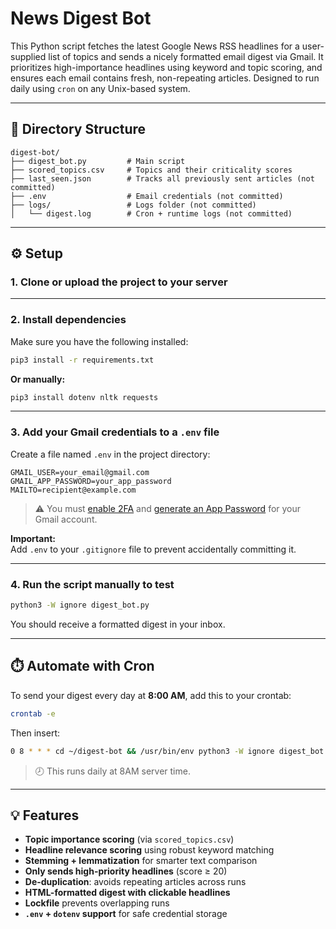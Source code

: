 # News Digest Bot

This Python script fetches the latest Google News RSS headlines for a user-supplied list of topics and sends a nicely formatted email digest via Gmail. It prioritizes high-importance headlines using keyword and topic scoring, and ensures each email contains fresh, non-repeating articles. Designed to run daily using `cron` on any Unix-based system.

---

## 📁 Directory Structure

```plaintext
digest-bot/
├── digest_bot.py         # Main script
├── scored_topics.csv     # Topics and their criticality scores
├── last_seen.json        # Tracks all previously sent articles (not committed)
├── .env                  # Email credentials (not committed)
├── logs/                 # Logs folder (not committed)
│   └── digest.log        # Cron + runtime logs (not committed)
```

---

## ⚙️ Setup

### 1. Clone or upload the project to your server

---

### 2. Install dependencies

Make sure you have the following installed:

```bash
pip3 install -r requirements.txt
```

**Or manually:**

```bash
pip3 install dotenv nltk requests
```

---

### 3. Add your Gmail credentials to a `.env` file

Create a file named `.env` in the project directory:

```env
GMAIL_USER=your_email@gmail.com
GMAIL_APP_PASSWORD=your_app_password
MAILTO=recipient@example.com
```

> ⚠️ You must [enable 2FA](https://myaccount.google.com/security) and [generate an App Password](https://support.google.com/accounts/answer/185833) for your Gmail account.

**Important:**  
Add `.env` to your `.gitignore` file to prevent accidentally committing it.

---

### 4. Run the script manually to test

```bash
python3 -W ignore digest_bot.py
```

You should receive a formatted digest in your inbox.

---

## ⏱️ Automate with Cron

To send your digest every day at **8:00 AM**, add this to your crontab:

```bash
crontab -e
```

Then insert:

```bash
0 8 * * * cd ~/digest-bot && /usr/bin/env python3 -W ignore digest_bot.py >> ~/digest-bot/logs/digest.log 2>&1
```

> 🕗 This runs daily at 8AM server time.

---

## 💡 Features

- **Topic importance scoring** (via `scored_topics.csv`)
- **Headline relevance scoring** using robust keyword matching
- **Stemming + lemmatization** for smarter text comparison
- **Only sends high-priority headlines** (score ≥ 20)
- **De-duplication**: avoids repeating articles across runs
- **HTML-formatted digest with clickable headlines**
- **Lockfile** prevents overlapping runs
- **`.env` + `dotenv` support** for safe credential storage